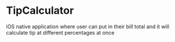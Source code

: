 # TipCalculator

iOS native application where user can put in their bill total and it will calculate tip at different percentages at once
